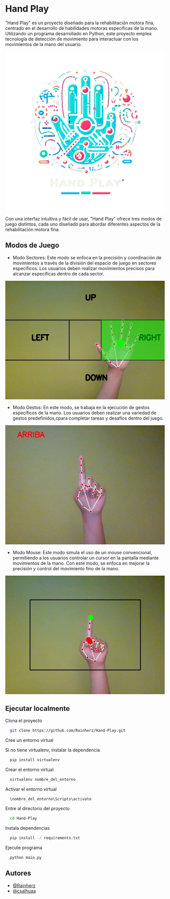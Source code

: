 
# Hand Play

"Hand Play" es un proyecto diseñado para la rehabilitación motora fina, centrado en el desarrollo de habilidades motoras específicas de la mano. Utilizando un programa desarrollado en Python, este proyecto emplea tecnología de detección de movimiento para interactuar con los movimientos de la mano del usuario.  
<p align="center">
  <img src="https://github.com/Rainherz/Hand-Play/blob/main/img/logo.png" alt="logo">
</p>

Con una interfaz intuitiva y fácil de usar, "Hand Play" ofrece tres modos de juego distintos, cada uno diseñado para abordar diferentes aspectos de la rehabilitación motora fina.


## Modos de Juego

- Modo Sectores: 
Este modo se enfoca en la precisión y coordinación de movimientos a través de la división del espacio de juego en sectores específicos. Los usuarios deben realizar movimientos precisos para alcanzar específicas dentro de cada sector.  
<p align="center">
  <img src="https://github.com/Rainherz/Hand-Play/blob/main/img/sector1.jpg" alt="Modo Sector">
</p>

- Modo Gestos: 
En este modo, se trabaja en la ejecución de gestos específicos de la mano. Los usuarios deben realizar una variedad de gestos predefinidos,cpara completar tareas y desafíos dentro del juego.
<p align="center">
  <img src="https://github.com/Rainherz/Hand-Play/blob/main/img/gesto5.jpg" alt="Modo Gesto">
</p>

- Modo Mouse: 
Este modo simula el uso de un mouse convencional, permitiendo a los usuarios controlar un cursor en la pantalla mediante movimientos de la mano. Con este modo, se enfoca en mejorar la precisión y control del movimiento fino de la mano.  
<p align="center">
  <img src="https://github.com/Rainherz/Hand-Play/blob/main/img/mouse1.jpg" alt="Modo Mouse">
</p>



## Ejecutar localmente

Clona el proyecto

```bash
  git clone https://github.com/Rainherz/Hand-Play.git
```

Cree un entorno virtual

Si no tiene virtualenv, instalar la dependencia

```bash
  pip install virtualenv
```

Crear el entorno virtual

```bash
  virtualenv nombre_del_entorno
```

Activar el entorno virtual

```bash
  \nombre_del_entorno\Scripts\activate
```

Entre al directorio del proyecto

```bash
  cd Hand-Play
```

Instala dependencias

```bash
  pip install -r requirements.txt
```

Ejecute programa

```bash
  python main.py
```


## Autores

- [@Rainherz](https://github.com/Rainherz)
- [@csalhuaa](https://github.com/csalhuaa)

